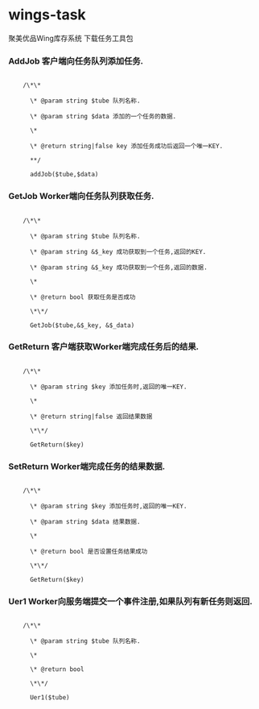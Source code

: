 # wings-task
聚美优品Wing库存系统 下载任务工具包

<h3>AddJob 客户端向任务队列添加任务.</h3>

<code>
    /\*\*<br>
    &nbsp;&nbsp;\* @param string $tube 队列名称.<br>
    &nbsp;&nbsp;\* @param string $data 添加的一个任务的数据.<br>
    &nbsp;&nbsp;\*<br>
    &nbsp;&nbsp;\* @return string|false key 添加任务成功后返回一个唯一KEY.<br>
    &nbsp;&nbsp;**/<br>
    &nbsp;&nbsp;addJob($tube,$data)
</code>

<h3>GetJob Worker端向任务队列获取任务.</h3>

<code>
    /\*\*<br>
    &nbsp;&nbsp;\* @param string $tube 队列名称.<br>
    &nbsp;&nbsp;\* @param string &$_key 成功获取到一个任务,返回的KEY.<br>
    &nbsp;&nbsp;\* @param string &$_key 成功获取到一个任务,返回的数据.<br>
    &nbsp;&nbsp;\*<br>
    &nbsp;&nbsp;\* @return bool 获取任务是否成功<br>
    &nbsp;&nbsp;\*\*/<br>
    &nbsp;&nbsp;GetJob($tube,&$_key, &$_data)
</code>

<h3>GetReturn 客户端获取Worker端完成任务后的结果.</h3>

<code>
    /\*\*<br>
    &nbsp;&nbsp;\* @param string $key 添加任务时,返回的唯一KEY.<br>
    &nbsp;&nbsp;\*<br>
    &nbsp;&nbsp;\* @return string|false 返回结果数据<br>
    &nbsp;&nbsp;\*\*/<br>
    &nbsp;&nbsp;GetReturn($key)
</code>


<h3>SetReturn Worker端完成任务的结果数据.</h3>

<code>
    /\*\*<br>
    &nbsp;&nbsp;\* @param string $key 添加任务时,返回的唯一KEY.<br>
    &nbsp;&nbsp;\* @param string $data 结果数据.<br>
    &nbsp;&nbsp;\*<br>
    &nbsp;&nbsp;\* @return bool 是否设置任务结果成功<br>
    &nbsp;&nbsp;\*\*/<br>
    &nbsp;&nbsp;GetReturn($key)
</code>

<h3>Uer1 Worker向服务端提交一个事件注册,如果队列有新任务则返回.</h3>

<code>
    /\*\*<br>
    &nbsp;&nbsp;\* @param string $tube 队列名称.<br>
    &nbsp;&nbsp;\*<br>
    &nbsp;&nbsp;\* @return bool<br>
    &nbsp;&nbsp;\*\*/<br>
    &nbsp;&nbsp;Uer1($tube)
</code>



